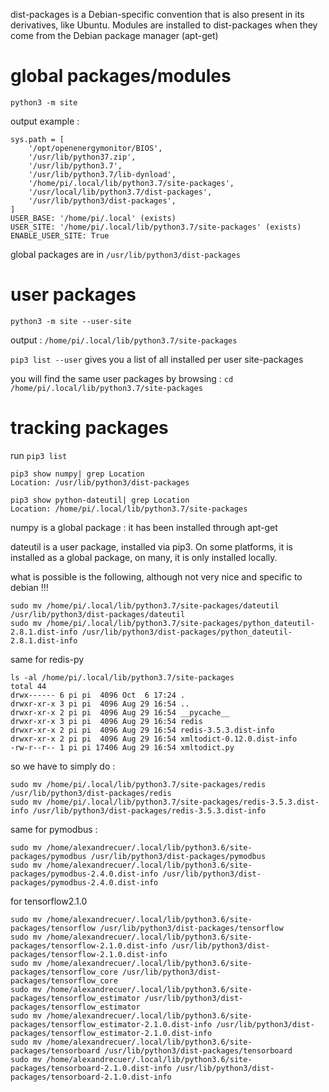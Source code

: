 dist-packages is a Debian-specific convention that is also present in its derivatives, like Ubuntu. 
Modules are installed to dist-packages when they come from the Debian package manager (apt-get)

# global packages/modules

`python3 -m site`

output example :
```
sys.path = [
    '/opt/openenergymonitor/BIOS',
    '/usr/lib/python37.zip',
    '/usr/lib/python3.7',
    '/usr/lib/python3.7/lib-dynload',
    '/home/pi/.local/lib/python3.7/site-packages',
    '/usr/local/lib/python3.7/dist-packages',
    '/usr/lib/python3/dist-packages',
]
USER_BASE: '/home/pi/.local' (exists)
USER_SITE: '/home/pi/.local/lib/python3.7/site-packages' (exists)
ENABLE_USER_SITE: True
```

global packages are in `/usr/lib/python3/dist-packages`

# user packages

`python3 -m site --user-site`

output : `/home/pi/.local/lib/python3.7/site-packages`

`pip3 list --user` gives you a list of all installed per user site-packages

you will find the same user packages by browsing : `cd /home/pi/.local/lib/python3.7/site-packages`

# tracking packages

run `pip3 list`

```
pip3 show numpy| grep Location
Location: /usr/lib/python3/dist-packages
```
```
pip3 show python-dateutil| grep Location
Location: /home/pi/.local/lib/python3.7/site-packages
```
numpy is a global package : it has been installed through apt-get 

dateutil is a user package, installed via pip3. On some platforms, it is installed as a global package, on many, it is only installed locally.

what is possible is the following, although not very nice and specific to debian !!!

```
sudo mv /home/pi/.local/lib/python3.7/site-packages/dateutil /usr/lib/python3/dist-packages/dateutil
sudo mv /home/pi/.local/lib/python3.7/site-packages/python_dateutil-2.8.1.dist-info /usr/lib/python3/dist-packages/python_dateutil-2.8.1.dist-info
```

same for redis-py
```
ls -al /home/pi/.local/lib/python3.7/site-packages
total 44
drwx------ 6 pi pi  4096 Oct  6 17:24 .
drwxr-xr-x 3 pi pi  4096 Aug 29 16:54 ..
drwxr-xr-x 2 pi pi  4096 Aug 29 16:54 __pycache__
drwxr-xr-x 3 pi pi  4096 Aug 29 16:54 redis
drwxr-xr-x 2 pi pi  4096 Aug 29 16:54 redis-3.5.3.dist-info
drwxr-xr-x 2 pi pi  4096 Aug 29 16:54 xmltodict-0.12.0.dist-info
-rw-r--r-- 1 pi pi 17406 Aug 29 16:54 xmltodict.py
```
so we have to simply do :
```
sudo mv /home/pi/.local/lib/python3.7/site-packages/redis /usr/lib/python3/dist-packages/redis
sudo mv /home/pi/.local/lib/python3.7/site-packages/redis-3.5.3.dist-info /usr/lib/python3/dist-packages/redis-3.5.3.dist-info
```
same for pymodbus :

```
sudo mv /home/alexandrecuer/.local/lib/python3.6/site-packages/pymodbus /usr/lib/python3/dist-packages/pymodbus
sudo mv /home/alexandrecuer/.local/lib/python3.6/site-packages/pymodbus-2.4.0.dist-info /usr/lib/python3/dist-packages/pymodbus-2.4.0.dist-info
```
for tensorflow2.1.0
```
sudo mv /home/alexandrecuer/.local/lib/python3.6/site-packages/tensorflow /usr/lib/python3/dist-packages/tensorflow
sudo mv /home/alexandrecuer/.local/lib/python3.6/site-packages/tensorflow-2.1.0.dist-info /usr/lib/python3/dist-packages/tensorflow-2.1.0.dist-info
sudo mv /home/alexandrecuer/.local/lib/python3.6/site-packages/tensorflow_core /usr/lib/python3/dist-packages/tensorflow_core
sudo mv /home/alexandrecuer/.local/lib/python3.6/site-packages/tensorflow_estimator /usr/lib/python3/dist-packages/tensorflow_estimator
sudo mv /home/alexandrecuer/.local/lib/python3.6/site-packages/tensorflow_estimator-2.1.0.dist-info /usr/lib/python3/dist-packages/tensorflow_estimator-2.1.0.dist-info
sudo mv /home/alexandrecuer/.local/lib/python3.6/site-packages/tensorboard /usr/lib/python3/dist-packages/tensorboard
sudo mv /home/alexandrecuer/.local/lib/python3.6/site-packages/tensorboard-2.1.0.dist-info /usr/lib/python3/dist-packages/tensorboard-2.1.0.dist-info
```
